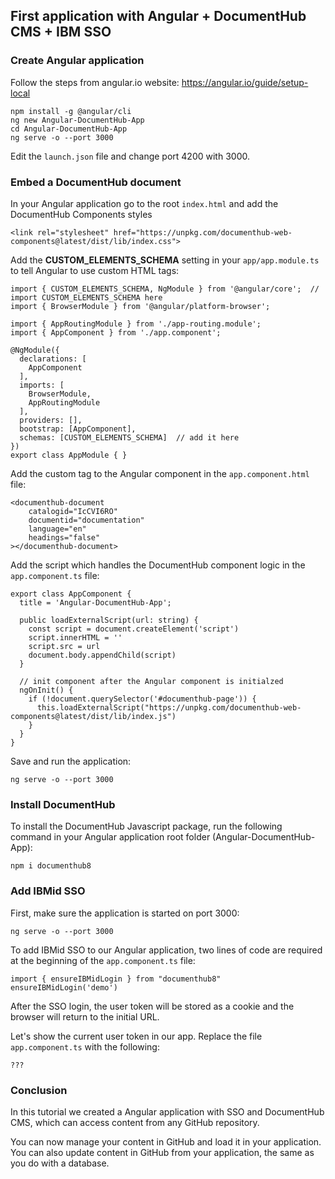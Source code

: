 ## First application with Angular + DocumentHub CMS + IBM SSO

### Create Angular application

Follow the steps from angular.io website: https://angular.io/guide/setup-local

```
npm install -g @angular/cli
ng new Angular-DocumentHub-App
cd Angular-DocumentHub-App
ng serve -o --port 3000
```

Edit the ```launch.json``` file and change port 4200 with 3000.


### Embed a DocumentHub document

In your Angular application go to the root ```index.html``` and add the DocumentHub Components styles
```
<link rel="stylesheet" href="https://unpkg.com/documenthub-web-components@latest/dist/lib/index.css">
```

Add the **CUSTOM_ELEMENTS_SCHEMA** setting in your ```app/app.module.ts``` to tell Angular to use custom HTML tags:

```
import { CUSTOM_ELEMENTS_SCHEMA, NgModule } from '@angular/core';  // import CUSTOM_ELEMENTS_SCHEMA here
import { BrowserModule } from '@angular/platform-browser';

import { AppRoutingModule } from './app-routing.module';
import { AppComponent } from './app.component';

@NgModule({
  declarations: [
    AppComponent
  ],
  imports: [
    BrowserModule,
    AppRoutingModule
  ],
  providers: [],
  bootstrap: [AppComponent],
  schemas: [CUSTOM_ELEMENTS_SCHEMA]  // add it here
})
export class AppModule { }
```

Add the custom tag to the Angular component in the ```app.component.html``` file:
```
<documenthub-document
    catalogid="IcCVI6RO"
    documentid="documentation"
    language="en"
    headings="false"
></documenthub-document>
```

Add the script which handles the DocumentHub component logic in the ```app.component.ts``` file:
```
export class AppComponent {
  title = 'Angular-DocumentHub-App';

  public loadExternalScript(url: string) {
    const script = document.createElement('script')
    script.innerHTML = ''
    script.src = url
    document.body.appendChild(script)
  }

  // init component after the Angular component is initialzed
  ngOnInit() {
    if (!document.querySelector('#documenthub-page')) {
      this.loadExternalScript("https://unpkg.com/documenthub-web-components@latest/dist/lib/index.js")
    }
  }
}
```

Save and run the application:

```
ng serve -o --port 3000
```


### Install DocumentHub

To install the DocumentHub Javascript package, run the following command in your Angular application root folder (Angular-DocumentHub-App):

```
npm i documenthub8
```

### Add IBMid SSO

First, make sure the application is started on port 3000:

```
ng serve -o --port 3000
```

To add IBMid SSO to our Angular application, two lines of code are required at the beginning of the ```app.component.ts``` file:

```
import { ensureIBMidLogin } from "documenthub8"
ensureIBMidLogin('demo')
```

After the SSO login, the user token will be stored as a cookie and the browser will return to the initial URL.

Let's show the current user token in our app. Replace the file ```app.component.ts``` with the following:

```
???

```

### Conclusion

In this tutorial we created a Angular application with SSO and DocumentHub CMS, which can access content from any GitHub repository.

You can now manage your content in GitHub and load it in your application. You can also update content in GitHub from your application, the same as you do with a database.
